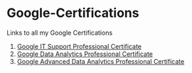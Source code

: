 # Google-Certifications

Links to all my Google Certifications

1. [Google IT Support Professional Certificate](https://www.coursera.org/account/accomplishments/professional-cert/V2IJ8HUD76OD)
2. [Google Data Analytics Professional Certificate](https://www.coursera.org/account/accomplishments/professional-cert/FV0IF7UUL5QZ)
3. [Google Advanced Data Analytics Professional Certificate](https://www.coursera.org/account/accomplishments/professional-cert/3BC9QC2237QY)





